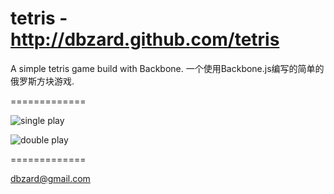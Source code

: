 tetris - http://dbzard.github.com/tetris
=============

A simple tetris game build with Backbone. 一个使用Backbone.js编写的简单的俄罗斯方块游戏.

=============

![single play](https://raw.github.com/dbzard/tetris/master/screenshots/single.jpg)


![double play](https://raw.github.com/dbzard/tetris/master/screenshots/double.jpg)

=============

dbzard@gmail.com